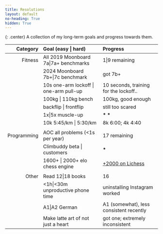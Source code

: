 ```yaml
---
title: Resolutions
layout: default
no-heading: True
hidden: True
---
```


{: .center}
A collection of my long-term goals and progress towards them.

<!--
Notes regarding the resolutions, so I don't forget.

Books:
- Oathbringer (it was comfy).
- The Soul of a New Machine (it was also comfy).
- The Lies of Locke Lamora
- Red Seas Under Red Skies
- The Republic of Thieves
- Rythm of War (to refresh)
- Wind and Truth (banger)
- Ball Lightning (amazing!!!)
- Isles of the Emberdark (also amazing!!!)
- Lost Metal (comfy)
- Mistborn 1 - The Final Empire (comfy)
- Isles of the Emberdark (had to do it)
- Skyward (still not into this Brandon Sanderson series)
- Starsight (still ass, not reading the rest)
- Lost Metal (yes I read it again)
- The Tapestry 4 (comfy)
-->

<!--
Resolution Graveyard, because some things didn't make sense and couldn't hack others
|             | ~~Kilter <span class="silver">8a</span>\|<span class="gold">8a+</span>~~                           | 7c+ flash, but it turns out that I really hate Kilter                                       |
|             | ~~Release a <span class="silver">short story</span> <span class="gold">with illustrations</span>~~ | this is hard                                                                                |
|             | ~~<span class="silver">&lt;15m</span>\|<span class="gold">&lt;30m</span> Anki time~~               | replaced by German; going well                                                              |
|             | Boulder <span class="silver">7c+</span>\|<span class="gold">8a</span> outside                 |                                                                                             |

-->

|    Category | Goal (<span class="silver">easy</span> \| <span class="gold">hard</span>)                     | Progress                                                                                      |
| ----------: | :-------------------------------------------------------------------------------------------- | :-------------------------------------------------------------------------------------------- |
|     Fitness | All 2019 Moonboard <span class="silver">7a</span>\|<span class="gold">7a+</span> benchmarks   | <span class="silver">1</span>\|<span class="gold">9</span> remaining                          |
|             | 2024 Moonboard <span class="silver">7b+</span>\|<span class="gold">7c</span> benchmark        | got <span class="silver">7b+</span>                                                           |
|             | <span class="silver">10s one-arm lockoff</span> \| <span class="gold">one-arm pull-up</span>  | <span class="silver">10 seconds</span>, training for the lockoff..                            |
|             | <span class="silver">100kg</span> \| <span class="gold">110kg</span> bench                    | <span class="silver">100kg</span>, good enough                                                |
|             | <span class="silver">backflip</span> \| <span class="gold">frontflip</span>                   | still too scared                                                                              |
|             | <span class="silver">1x</span>\|<span class="gold">5x</span> muscle-up                        | <strong><span class="silver">\*</span></strong> <strong><span class="gold">\*</span></strong> |
|             | 10k <span class="silver">5:45/km</span> \| <span class="gold">5:30/km</span>                  | 8k 6:00; 4k 4:40                                                                              |
|             |                                                                                               |                                                                                               |
| Programming | AOC <span class="silver">all problems</span> (<span class="gold">&lt;1s per year</span>)      | 17 remaining                                                                                  |
|             | Climbuddy <span class="silver">beta</span> \| <span class="gold">customers</span>             | <strong><span class="silver">\*</span></strong>                                               |
|             | <span class="silver">1600+</span> \| <span class="gold">2000+</span> elo chess engine         | <a href="https://lichess.org/@/prokopakop" class="gold">+2000 on Lichess</a>                  |
|             |                                                                                               |                                                                                               |
|       Other | Read <span class="silver">12</span>\|<span class="gold">18</span> books                       | <span class="silver">16</span>                                                                |
|             | <span class="silver">&lt;1h</span>\|<span class="gold">&lt;30m</span> unproductive phone time | <span class="gold">uninstalling</span> Instagram worked                                       |
|             | <span class="silver">A1</span>\|<span class="gold">A2</span> German                           | <span class="silver">A1</span> (somewhat), less consistent recently                           |
|             | Make <span class="silver">latte art</span> of <span class="gold">not just a heart</span>      | <span class="silver">got one</span>; extremely inconsistent                                   |
